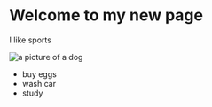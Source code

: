 # Welcome to my new page

I like sports

![ a picture of a dog](https://images.app.goo.gl/WDZodcGEWS3H9sAM8)

- buy eggs
- wash car
- study
